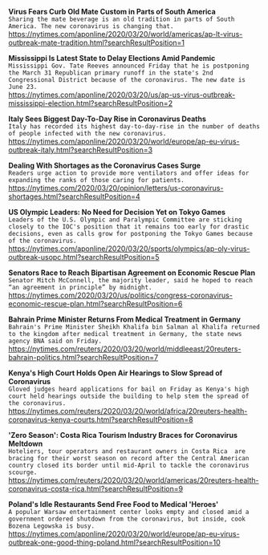 **Virus Fears Curb Old Mate Custom in Parts of South America**\
`Sharing the mate beverage is an old tradition in parts of South America. The new coronavirus is changing that. `\
https://nytimes.com/aponline/2020/03/20/world/americas/ap-lt-virus-outbreak-mate-tradition.html?searchResultPosition=1

**Mississippi Is Latest State to Delay Elections Amid Pandemic**\
`Mississippi Gov. Tate Reeves announced Friday that he is postponing the March 31 Republican primary runoff in the state's 2nd Congressional District because of the coronavirus. The new date is June 23.`\
https://nytimes.com/aponline/2020/03/20/us/ap-us-virus-outbreak-mississippi-election.html?searchResultPosition=2

**Italy Sees Biggest Day-To-Day Rise in Coronavirus Deaths**\
`Italy has recorded its highest day-to-day-rise in the number of deaths of people infected with the new coronavirus.`\
https://nytimes.com/aponline/2020/03/20/world/europe/ap-eu-virus-outbreak-italy.html?searchResultPosition=3

**Dealing With Shortages as the Coronavirus Cases Surge**\
`Readers urge action to provide more ventilators and offer ideas for expanding the ranks of those caring for patients.`\
https://nytimes.com/2020/03/20/opinion/letters/us-coronavirus-shortages.html?searchResultPosition=4

**US Olympic Leaders: No Need for Decision Yet on Tokyo Games**\
`Leaders of the U.S. Olympic and Paralympic Committee are sticking closely to the IOC's position that it remains too early for drastic decisions, even as calls grow for postponing the Tokyo Games because of the coronavirus. `\
https://nytimes.com/aponline/2020/03/20/sports/olympics/ap-oly-virus-outbreak-usopc.html?searchResultPosition=5

**Senators Race to Reach Bipartisan Agreement on Economic Rescue Plan**\
`Senator Mitch McConnell, the majority leader, said he hoped to reach “an agreement in principle” by midnight.`\
https://nytimes.com/2020/03/20/us/politics/congress-coronavirus-economic-rescue-plan.html?searchResultPosition=6

**Bahrain Prime Minister Returns From Medical Treatment in Germany**\
`Bahrain's Prime Minister Sheikh Khalifa bin Salman al Khalifa returned to the kingdom after medical treatment in Germany, the state news agency BNA said on Friday. `\
https://nytimes.com/reuters/2020/03/20/world/middleeast/20reuters-bahrain-politics.html?searchResultPosition=7

**Kenya's High Court Holds Open Air Hearings to Slow Spread of Coronavirus**\
`Gloved judges heard applications for bail on Friday as Kenya's high court held hearings outside the building to help stem the spread of the coronavirus. `\
https://nytimes.com/reuters/2020/03/20/world/africa/20reuters-health-coronavirus-kenya-courts.html?searchResultPosition=8

**'Zero Season': Costa Rica Tourism Industry Braces for Coronavirus Meltdown**\
`Hoteliers, tour operators and restaurant owners in Costa Rica  are bracing for their worst season on record after the Central American country closed its border until mid-April to tackle the coronavirus scourge.`\
https://nytimes.com/reuters/2020/03/20/world/americas/20reuters-health-coronavirus-costa-rica.html?searchResultPosition=9

**Poland's Idle Restaurants Send Free Food to Medical 'Heroes'**\
`A popular Warsaw entertainment center looks empty and closed amid a government ordered shutdown from the coronavirus, but inside, cook Bozena Legowska is busy.`\
https://nytimes.com/aponline/2020/03/20/world/europe/ap-eu-virus-outbreak-one-good-thing-poland.html?searchResultPosition=10

